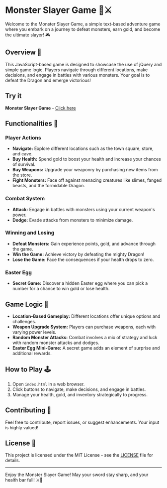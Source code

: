 # Monster Slayer Game 🐉⚔️

Welcome to the Monster Slayer Game, a simple text-based adventure game where you embark on a journey to defeat monsters, earn gold, and become the ultimate slayer! 🎮

## Overview 📖

This JavaScript-based game is designed to showcase the use of jQuery and simple game logic. Players navigate through different locations, make decisions, and engage in battles with various monsters. Your goal is to defeat the Dragon and emerge victorious!

## Try it

**Monster Slayer Game** - [Click here](https://dev7hd.github.io/Monster-Slayer-Game/)

## Functionalities 🚀

### Player Actions

- **Navigate:** Explore different locations such as the town square, store, and cave.
- **Buy Health:** Spend gold to boost your health and increase your chances of survival.
- **Buy Weapons:** Upgrade your weaponry by purchasing new items from the store.
- **Fight Monsters:** Face off against menacing creatures like slimes, fanged beasts, and the formidable Dragon.

### Combat System

- **Attack:** Engage in battles with monsters using your current weapon's power.
- **Dodge:** Evade attacks from monsters to minimize damage.

### Winning and Losing

- **Defeat Monsters:** Gain experience points, gold, and advance through the game.
- **Win the Game:** Achieve victory by defeating the mighty Dragon!
- **Lose the Game:** Face the consequences if your health drops to zero.

### Easter Egg

- **Secret Game:** Discover a hidden Easter egg where you can pick a number for a chance to win gold or lose health.

## Game Logic 🤔

- **Location-Based Gameplay:** Different locations offer unique options and challenges.
- **Weapon Upgrade System:** Players can purchase weapons, each with varying power levels.
- **Random Monster Attacks:** Combat involves a mix of strategy and luck with random monster attacks and dodges.
- **Easter Egg Mini-Game:** A secret game adds an element of surprise and additional rewards.

## How to Play 🕹️

1. Open `index.html` in a web browser.
2. Click buttons to navigate, make decisions, and engage in battles.
3. Manage your health, gold, and inventory strategically to progress.

## Contributing 🤝

Feel free to contribute, report issues, or suggest enhancements. Your input is highly valued!

## License 📜

This project is licensed under the MIT License - see the [LICENSE](LICENSE) file for details.

---

Enjoy the Monster Slayer Game! May your sword stay sharp, and your health bar full! ⚔️🐲

